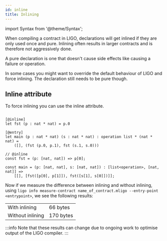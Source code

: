 ```yaml
---
id: inline
title: Inlining
---
```


import Syntax from '@theme/Syntax';

When compiling a contract in LIGO, declarations will get inlined if they are
only used once and pure. Inlining often results in larger contracts and is
therefore not aggressively done.

A pure declaration is one that doesn't cause side effects like causing a
failure or operation.

In some cases you might want to override the default behaviour of LIGO and
force inlining. The declaration still needs to be pure though.

## Inline attribute

To force inlining you can use the inline attribute.

<Syntax syntax="cameligo">

```cameligo

[@inline]
let fst (p : nat * nat) = p.0

[@entry]
let main (p : nat * nat) (s : nat * nat) : operation list * (nat * nat) =
    ([], (fst (p.0, p.1), fst (s.1, s.0)))
```

</Syntax>

<Syntax syntax="jsligo">

```jsligo
// @inline
const fst = (p: [nat, nat]) => p[0];

const main = (p: [nat, nat], s: [nat, nat]) : [list<operation>, [nat, nat]] =>
    [[], [fst([p[0], p[1]]), fst([s[1], s[0]])]];
```

</Syntax>

Now if we measure the difference between inlining and without inlining, using
`ligo info measure-contract name_of_contract.mligo --entry-point <entrypoint>`, we see the
following results:

<table>
    <tr>
        <td>With inlining</td><td>66 bytes</td>
    </tr>
    <tr>
        <td>Without inlining</td><td>170 bytes</td>
    </tr>
</table>

:::info
Note that these results can change due to ongoing work to optimise output of
the LIGO compiler.
:::

<!-- updated use of entry -->
